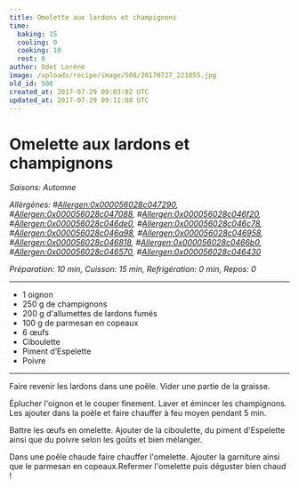 ```yaml
---
title: Omelette aux lardons et champignons
time:
  baking: 15
  cooling: 0
  cooking: 10
  rest: 0
author: Odet Lorène
image: /uploads/recipe/image/508/20170727_221055.jpg
old_id: 508
created_at: 2017-07-29 09:03:02 UTC
updated_at: 2017-07-29 09:11:08 UTC
---
```


# Omelette aux lardons et champignons



*Saisons: Automne*

*Allèrgènes: #<Allergen:0x000056028c047290>, #<Allergen:0x000056028c047088>, #<Allergen:0x000056028c046f20>, #<Allergen:0x000056028c046de0>, #<Allergen:0x000056028c046c78>, #<Allergen:0x000056028c046a98>, #<Allergen:0x000056028c046958>, #<Allergen:0x000056028c046818>, #<Allergen:0x000056028c0466b0>, #<Allergen:0x000056028c046570>, #<Allergen:0x000056028c046430>*

*Préparation: 10 min, Cuisson: 15 min, Refrigération: 0 min, Repos: 0*

---

- 1 oignon
- 250 g de champignons
- 200 g d'allumettes de lardons fumés
- 100 g de parmesan en copeaux
- 6 œufs
- Ciboulette
- Piment d’Espelette
- Poivre

---

Faire revenir les lardons dans une poêle. Vider une partie de la graisse.

Éplucher l'oignon et le couper finement. Laver et émincer les champignons. Les ajouter dans la poêle et faire chauffer à feu moyen pendant 5 min.

Battre les œufs en omelette. Ajouter de la ciboulette, du piment d'Espelette ainsi que du poivre selon les goûts et bien mélanger.

Dans une poêle chaude faire chauffer l'omelette. Ajouter la garniture ainsi que le parmesan en copeaux.Refermer l'omelette puis déguster bien chaud ! 
